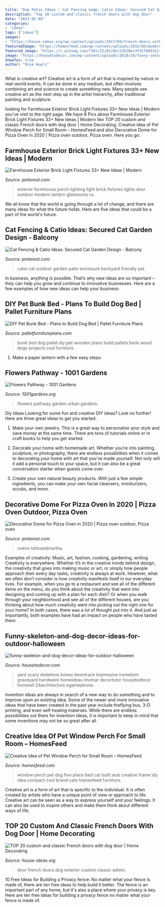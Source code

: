 ```yaml
---
title: "Dog Patio Ideas : Cat Fencing &amp; Catio Ideas: Secured Cat Garden Design"
description: "Top 20 custom and classic french doors with dog door"
date: "2023-02-09"
categories:
- "ideas"
tags: ["ideas"]
images:
- "https://house-ideas.org/wp-content/uploads/2017/04/french-doors-with-dog-door-photo-19.jpg"
featuredImage: "https://homesfeed.com/wp-content/uploads/2015/04/modern-nice-adorable-creative-cool-awesome-dog-window-perch-with-white-frame-concept-and-small-compact-design-with-soft-msurface.jpg"
featured_image: "https://i.pinimg.com/736x/22/62/8e/22628ec3fd1f603322f2a63b668bb8ef.jpg"
image: "https://housetodecor.com/wp-content/uploads/2019/10/funny-skeleton-and-dog-decor-ideas-for-outdoor-halloween.jpg"
ShowToc: true
author: "Onie Huels"
---
```



What is creative art?
Creative art is a form of art that is inspired by nature or real-world events. It can be done in any medium, but often involves combining art and science to create something new. Many people see creative art as the next step up in the artist hierarchy, after traditional painting and sculpture.

	

		
looking for Farmhouse Exterior Brick Light Fixtures 33+ New Ideas | Modern you've visit to the right page. We have 8 Pics about Farmhouse Exterior Brick Light Fixtures 33+ New Ideas | Modern like TOP 20 custom and classic French doors with dog door | Home Decorating, Creative Idea of Pet Window Perch for Small Room – HomesFeed and also Decorative Dome for Pizza Oven in 2020 | Pizza oven outdoor, Pizza oven. Here you go:
		
    
## Farmhouse Exterior Brick Light Fixtures 33+ New Ideas | Modern

<img loading=lazy src="https://i.pinimg.com/originals/10/88/76/1088764bc7892d896ab2f504767a8b80.jpg" onerror="this.onerror=null;this.src='https://tse3.mm.bing.net/th?id=OIP.27NSSx-IMEKtN9GQR4LocgAAAA&amp;pid=15.1';" alt="Farmhouse Exterior Brick Light Fixtures 33+ New Ideas | Modern">

_Source: pinterest.com_

>exterior farmhouse porch lighting light brick fixtures lights door outdoor modern lantern glamoures ru. 

	

We all know that the world is going through a lot of change, and there are many ideas for what the future holds. Here are five ideas that could be a part of the world's future.

    
## Cat Fencing &amp; Catio Ideas: Secured Cat Garden Design - Balcony

<img loading=lazy src="https://i.pinimg.com/736x/22/62/8e/22628ec3fd1f603322f2a63b668bb8ef.jpg" onerror="this.onerror=null;this.src='https://tse2.mm.bing.net/th?id=OIP.2olB7xkCjRYiqUkgEyiFwAHaNK&amp;pid=15.1';" alt="Cat Fencing &amp; Catio Ideas: Secured Cat Garden Design - Balcony">

_Source: pinterest.com_

>catio cat outdoor garden patio enclosure backyard friendly pet. 

	

In business, anything is possible. That’s why new ideas are so important – they can help you grow and continue to innovative businesses. Here are a few examples of how new ideas can help your business: 

    
## DIY Pet Bunk Bed - Plans To Build Dog Bed | Pallet Furniture Plans

<img loading=lazy src="http://palletfurnitureplans.com/wp-content/uploads/2014/03/pet-bunk-bed-2.jpg" onerror="this.onerror=null;this.src='https://tse4.mm.bing.net/th?id=OIP.pRSdugW-LJatnFx2RGvi7wHaJ4&amp;pid=15.1';" alt="DIY Pet Bunk Bed - Plans to Build Dog Bed | Pallet Furniture Plans">

_Source: palletfurnitureplans.com_

>bunk bed dog pallet diy pet wooden plans build pallets beds wood dogs projects cool furniture. 

	

1. Make a paper lantern with a few easy steps:

    
## Flowers Pathway - 1001 Gardens

<img loading=lazy src="https://www.1001gardens.org/wp-content/uploads/2014/04/garden-flowers.jpg" onerror="this.onerror=null;this.src='https://tse2.mm.bing.net/th?id=OIP.hBJWvu_FBw-SA4FuXLKYKQHaJ4&amp;pid=15.1';" alt="Flowers Pathway - 1001 Gardens">

_Source: 1001gardens.org_

>flowers pathway garden urban gardens. 

	

Diy Ideas
Looking for some fun and creative DIY ideas? Look no further! Here are three great ideas to get you started:
1. Make your own jewelry. This is a great way to personalize your style and save money at the same time. There are tons of tutorials online or in craft books to help you get started.

2. Decorate your home with homemade art. Whether you’re into painting, sculpture, or photography, there are endless possibilities when it comes to decorating your home with art that you’ve made yourself. Not only will it add a personal touch to your space, but it can also be a great conversation starter when guests come over.

3. Create your own natural beauty products. With just a few simple ingredients, you can make your own facial cleansers, moisturizers, scrubs, and more.

    
## Decorative Dome For Pizza Oven In 2020 | Pizza Oven Outdoor, Pizza Oven

<img loading=lazy src="https://i.pinimg.com/736x/8f/a2/a5/8fa2a58a6ec4001c1a8a8850484b9c31.jpg" onerror="this.onerror=null;this.src='https://tse3.mm.bing.net/th?id=OIP.zIL_6yB1SufXE-qmuD7f4gHaJ3&amp;pid=15.1';" alt="Decorative Dome for Pizza Oven in 2020 | Pizza oven outdoor, Pizza oven">

_Source: pinterest.com_

>ovens tattooedmartha. 

	

Examples of creativity: Music, art, fashion, cooking, gardening, writing
Creativity is everywhere. Whether it’s in the creative minds behind design, the creativity that goes into making music or art, or simply how people approach their every day tasks, creativity is always at work. However, what we often don’t consider is how creativity manifests itself in our everyday lives. For example, when you go to a restaurant and see all of the different items on the menu, do you think about the creativity that went into designing and coming up with a plan for each dish? Or when you walk through your neighborhood and see all of the different houses, are you thinking about how much creativity went into picking out the right one for your home? In both cases, there was a lot of thought put into it. And just as importantly, both examples have had an impact on people who have tasted them.

    
## Funny-skeleton-and-dog-decor-ideas-for-outdoor-halloween

<img loading=lazy src="https://housetodecor.com/wp-content/uploads/2019/10/funny-skeleton-and-dog-decor-ideas-for-outdoor-halloween.jpg" onerror="this.onerror=null;this.src='https://tse3.mm.bing.net/th?id=OIP.EyBjib4PO6gN6smRlARFQAHaLJ&amp;pid=15.1';" alt="funny-skeleton-and-dog-decor-ideas-for-outdoor-halloween">

_Source: housetodecor.com_

>yard scary skeletons bonez beontrack impressive homelizm graveyard handwerk homeideas lmolnar decortutor housetodecor homewil 24architecture egamephone. 

	

Invention ideas are always in search of a new way to do something and to improve upon an existing idea. Some of the newer and more innovative ideas that have been created in the past year include theflying bus, 3-D printing, and even self-healing materials. While there are endless possibilities out there for invention ideas, it is important to keep in mind that some inventions may not be so great after all.

    
## Creative Idea Of Pet Window Perch For Small Room – HomesFeed

<img loading=lazy src="https://homesfeed.com/wp-content/uploads/2015/04/modern-nice-adorable-creative-cool-awesome-dog-window-perch-with-white-frame-concept-and-small-compact-design-with-soft-msurface.jpg" onerror="this.onerror=null;this.src='https://tse2.mm.bing.net/th?id=OIP.uBBE6dXLe6seWp90jnuTpQHaD-&amp;pid=15.1';" alt="Creative Idea of Pet Window Perch for Small Room – HomesFeed">

_Source: homesfeed.com_

>window perch pet dog five place bed cat built seat creative frame diy idea compact cool brand cats homesfeed furniture. 

	

Creative art is a form of art that is specific to the individual. It is often created by artists who have a unique point of view or approach to life. Creative art can be seen as a way to express yourself and your feelings. It can also be used to inspire others and make them think about different ways of life.

    
## TOP 20 Custom And Classic French Doors With Dog Door | Home Decorating

<img loading=lazy src="https://house-ideas.org/wp-content/uploads/2017/04/french-doors-with-dog-door-photo-19.jpg" onerror="this.onerror=null;this.src='https://tse2.mm.bing.net/th?id=OIP.kIiUCgOwpzs_mq3jmR_dawHaJ6&amp;pid=15.1';" alt="TOP 20 custom and classic French doors with dog door | Home Decorating">

_Source: house-ideas.org_

>door french doors dog exterior custom classic admin. 

	

10 Free Ideas for Building a Privacy fence: No matter what your fence is made of, there are ten free ideas to help build it better.
The fence is an important part of any home, but it's also a place where your privacy is key. Here are ten free ideas for building a privacy fence no matter what your fence is made of.

